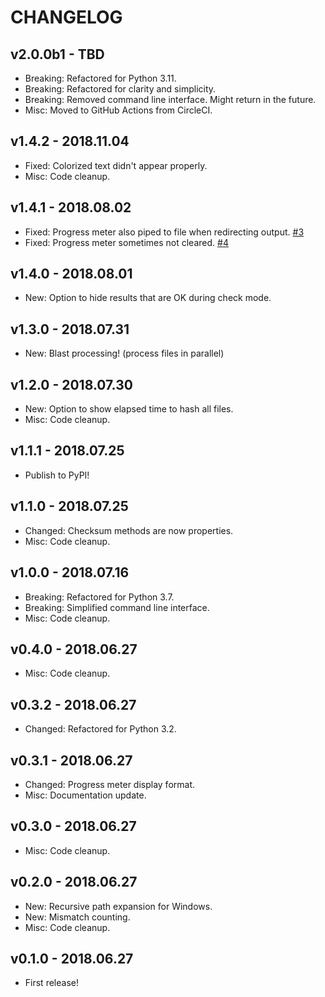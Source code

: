 # CHANGELOG

## v2.0.0b1 - TBD

- Breaking: Refactored for Python 3.11.
- Breaking: Refactored for clarity and simplicity.
- Breaking: Removed command line interface. Might return in the future.
- Misc: Moved to GitHub Actions from CircleCI.

## v1.4.2 - 2018.11.04

- Fixed: Colorized text didn't appear properly.
- Misc: Code cleanup.

## v1.4.1 - 2018.08.02

- Fixed: Progress meter also piped to file when redirecting output. [#3](https://github.com/chingc/Hash-Brown/issues/3)
- Fixed: Progress meter sometimes not cleared. [#4](https://github.com/chingc/Hash-Brown/issues/4)

## v1.4.0 - 2018.08.01

- New: Option to hide results that are OK during check mode.

## v1.3.0 - 2018.07.31

- New: Blast processing! (process files in parallel)

## v1.2.0 - 2018.07.30

- New: Option to show elapsed time to hash all files.
- Misc: Code cleanup.

## v1.1.1 - 2018.07.25

- Publish to PyPI!

## v1.1.0 - 2018.07.25

- Changed: Checksum methods are now properties.
- Misc: Code cleanup.

## v1.0.0 - 2018.07.16

- Breaking: Refactored for Python 3.7.
- Breaking: Simplified command line interface.
- Misc: Code cleanup.

## v0.4.0 - 2018.06.27

- Misc: Code cleanup.

## v0.3.2 - 2018.06.27

- Changed: Refactored for Python 3.2.

## v0.3.1 - 2018.06.27

- Changed: Progress meter display format.
- Misc: Documentation update.

## v0.3.0 - 2018.06.27

- Misc: Code cleanup.

## v0.2.0 - 2018.06.27

- New: Recursive path expansion for Windows.
- New: Mismatch counting.
- Misc: Code cleanup.

## v0.1.0 - 2018.06.27

- First release!
